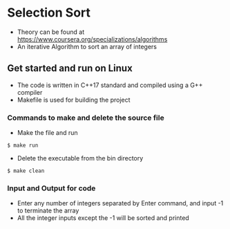 # Selection Sort
* Theory can be found at https://www.coursera.org/specializations/algorithms
* An iterative Algorithm to sort an array of integers

## Get started and run on Linux
* The code is written in C++17 standard and compiled using a G++ compiler
* Makefile is used for building the project 

### Commands to make and delete the source file
* Make the file and run 
```
$ make run
```
* Delete the executable from the bin directory
```
$ make clean
```
### Input and Output for code
* Enter any number of integers separated by Enter command, and input -1 to terminate the array
* All the integer inputs except the -1 will be sorted and printed











